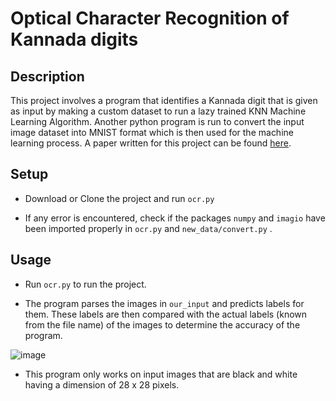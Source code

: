 # Optical Character Recognition of Kannada digits

## Description

This project involves a program that identifies a Kannada digit that is given as input by making a custom dataset to run a lazy trained KNN Machine Learning Algorithm. Another python program is run to convert the input image dataset into MNIST format which is then used for the machine learning process. A paper written for this project can be found [here](https://drive.google.com/file/d/1VTlCOB1Yy2m10Lx1uPJEXPA8VQNRIjUL/view?usp=sharing).

## Setup
- Download or Clone the project and run `ocr.py`

- If any error is encountered, check if the packages `numpy` and `imagio` have been imported properly in `ocr.py` and `new_data/convert.py` .

## Usage 
- Run `ocr.py` to run the project.

- The program parses the images in `our_input` and predicts labels for them. These labels are then compared with the actual labels (known from the file name) of the images to determine the accuracy of the program. 

![image](https://user-images.githubusercontent.com/73631606/162838932-0206a40a-9072-4d9d-93c2-56e9d6720cff.png)

- This program only works on input images that are black and white having a dimension of 28 x 28 pixels. 
